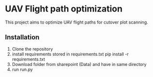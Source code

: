 # UAV Flight path optimization

This project aims to optimize UAV flight paths for cutover plot scanning.

## Installation

1. Clone the repository
2. install requirements stored in requirements.txt
   pip install -r requirements.txt
3. Download folder from sharepoint (Data) and have in same directory
4. run run.py
